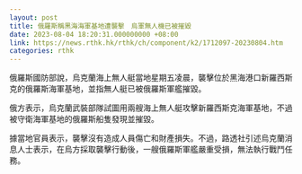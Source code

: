 ```yaml
---
layout: post
title: 俄羅斯稱黑海海軍基地遭襲擊　烏軍無人機已被摧毀
date: 2023-08-04 18:20:31.000000000 +08:00
link: https://news.rthk.hk/rthk/ch/component/k2/1712097-20230804.htm
categories: rthk
---
```


俄羅斯國防部說，烏克蘭海上無人艇當地星期五凌晨，襲擊位於黑海港口新羅西斯克的俄羅斯海軍基地，並指無人艇已被俄羅斯軍艦摧毀。

俄方表示，烏克蘭武裝部隊試圖用兩艘海上無人艇攻擊新羅西斯克海軍基地，不過被守衛海軍基地的俄羅斯船隻發現並摧毀。

據當地官員表示，襲擊沒有造成人員傷亡和財產損失。不過，路透社引述烏克蘭消息人士表示，在烏方採取襲擊行動後，一艘俄羅斯軍艦嚴重受損，無法執行戰鬥任務。

